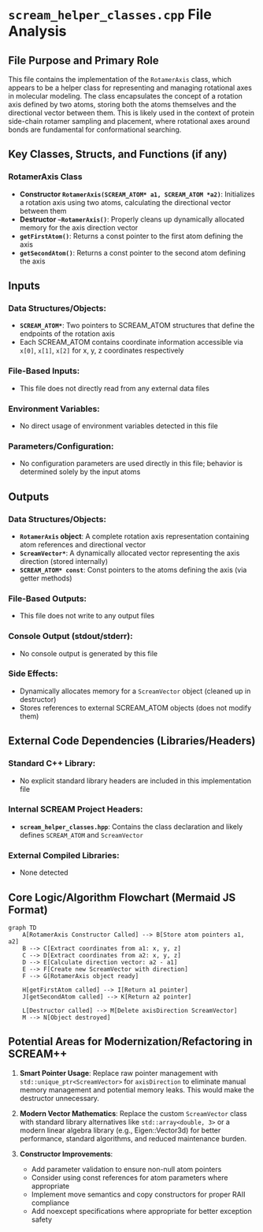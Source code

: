 # `scream_helper_classes.cpp` File Analysis

## File Purpose and Primary Role

This file contains the implementation of the `RotamerAxis` class, which appears to be a helper class for representing and managing rotational axes in molecular modeling. The class encapsulates the concept of a rotation axis defined by two atoms, storing both the atoms themselves and the directional vector between them. This is likely used in the context of protein side-chain rotamer sampling and placement, where rotational axes around bonds are fundamental for conformational searching.

## Key Classes, Structs, and Functions (if any)

### RotamerAxis Class

- **Constructor `RotamerAxis(SCREAM_ATOM* a1, SCREAM_ATOM *a2)`**: Initializes a rotation axis using two atoms, calculating the directional vector between them
- **Destructor `~RotamerAxis()`**: Properly cleans up dynamically allocated memory for the axis direction vector
- **`getFirstAtom()`**: Returns a const pointer to the first atom defining the axis
- **`getSecondAtom()`**: Returns a const pointer to the second atom defining the axis

## Inputs

### Data Structures/Objects:

- **`SCREAM_ATOM*`**: Two pointers to SCREAM_ATOM structures that define the endpoints of the rotation axis
- Each SCREAM_ATOM contains coordinate information accessible via `x[0]`, `x[1]`, `x[2]` for x, y, z coordinates respectively

### File-Based Inputs:

- This file does not directly read from any external data files

### Environment Variables:

- No direct usage of environment variables detected in this file

### Parameters/Configuration:

- No configuration parameters are used directly in this file; behavior is determined solely by the input atoms

## Outputs

### Data Structures/Objects:

- **`RotamerAxis` object**: A complete rotation axis representation containing atom references and directional vector
- **`ScreamVector*`**: A dynamically allocated vector representing the axis direction (stored internally)
- **`SCREAM_ATOM* const`**: Const pointers to the atoms defining the axis (via getter methods)

### File-Based Outputs:

- This file does not write to any output files

### Console Output (stdout/stderr):

- No console output is generated by this file

### Side Effects:

- Dynamically allocates memory for a `ScreamVector` object (cleaned up in destructor)
- Stores references to external SCREAM_ATOM objects (does not modify them)

## External Code Dependencies (Libraries/Headers)

### Standard C++ Library:

- No explicit standard library headers are included in this implementation file

### Internal SCREAM Project Headers:

- **`scream_helper_classes.hpp`**: Contains the class declaration and likely defines `SCREAM_ATOM` and `ScreamVector`

### External Compiled Libraries:

- None detected

## Core Logic/Algorithm Flowchart (Mermaid JS Format)

```mermaid
graph TD
    A[RotamerAxis Constructor Called] --> B[Store atom pointers a1, a2]
    B --> C[Extract coordinates from a1: x, y, z]
    C --> D[Extract coordinates from a2: x, y, z]
    D --> E[Calculate direction vector: a2 - a1]
    E --> F[Create new ScreamVector with direction]
    F --> G[RotamerAxis object ready]

    H[getFirstAtom called] --> I[Return a1 pointer]
    J[getSecondAtom called] --> K[Return a2 pointer]

    L[Destructor called] --> M[Delete axisDirection ScreamVector]
    M --> N[Object destroyed]
```

## Potential Areas for Modernization/Refactoring in SCREAM++

1. **Smart Pointer Usage**: Replace raw pointer management with `std::unique_ptr<ScreamVector>` for `axisDirection` to eliminate manual memory management and potential memory leaks. This would make the destructor unnecessary.

2. **Modern Vector Mathematics**: Replace the custom `ScreamVector` class with standard library alternatives like `std::array<double, 3>` or a modern linear algebra library (e.g., Eigen::Vector3d) for better performance, standard algorithms, and reduced maintenance burden.

3. **Constructor Improvements**:
   - Add parameter validation to ensure non-null atom pointers
   - Consider using const references for atom parameters where appropriate
   - Implement move semantics and copy constructors for proper RAII compliance
   - Add noexcept specifications where appropriate for better exception safety
